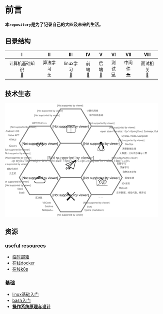 # 前言
__本`repository`是为了记录自己的大四及未来的生活。__


## 目录结构
<div class="center">

|              I              |           II           |           III           |           IV           |            V            |            VI            |        VII        |         VIII         
| :----------------------: | :-------------------: | :----------------------: | :---------------------: | :--------------: | :---------------: | :----------------------: | :----------------------: | 
| 计算机基础知识 <br />[📝](./cs_base) | 算法学习<br/>[☕️](./algorithm) | linux学习<br />[🐍](./linux) | 前端<br />[🔗](./frontend) | 后端<br/>[💾](./backend) | 测试<br/>[💻](./test) | 中间件<br/>[☁️](./middleware) | 面试相关<br/>[📃](./interview) | 

</div>

## 技术生态
<div class="center">

![techs](./imgs/fullstack-cloud.svg)

</div>

## 资源

### useful resources
- [临时邮箱](https://ailtemporal.org)  
- [在线docker](https://labs.play-with-docker.com/)
- [在线k8s](https://labs.play-with-k8s.com/)

### 基础
- [linux基础入门](https://www.shiyanlou.com/courses/1)
- [bash入门](https://www.shiyanlou.com/courses/944)
- [**操作系统原理与设计**](https://www.bilibili.com/video/BV1N741177F5)
